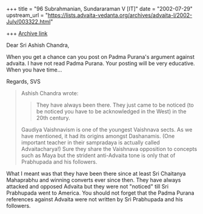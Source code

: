 +++
title = "96 Subrahmanian, Sundararaman V [IT]"
date = "2002-07-29"
upstream_url = "https://lists.advaita-vedanta.org/archives/advaita-l/2002-July/003322.html"

+++
[Archive link](https://lists.advaita-vedanta.org/archives/advaita-l/2002-July/003322.html)

Dear Sri Ashish Chandra,

When you get a chance can you post on Padma Purana's argument against
advaita.  I have not read Padma Purana.  Your posting will be very
educative.  When you have time...

Regards,
SVS

>Ashish Chandra wrote:
>
>> They have always been there. They just came to be noticed (to be noticed
>> you have to be acknowledged in the West) in the 20th century.
>
>Gaudiya Vaishnavism is one of the youngest Vaishnava sects.  As we have
>mentioned, it had its origins amongst Dashanamis.  (One important teacher
>in their sampradaya is actually called Advaitacharya!)  Sure they share
>the Vaishnava opposition to concepts such as Maya but the strident
>anti-Advaita tone is only that of Prabhupada and his followers.
>

What I meant was that they have been there since at least Sri Chaitanya
Mahaprabhu and winning converts ever since then. They have always attacked
and opposed Advaita but they were not "noticed" till Sri Prabhupada went to
America. You should not forget that the Padma Purana references against
Advaita were not written by Sri Prabhupada and his followers.

